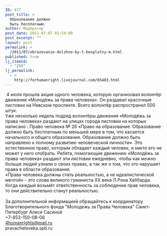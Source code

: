 ```yaml
---
ID: 477
post_title: >
  Образование должно
  быть бесплатным.
author: Модератор
post_date: 2011-07-07 01:54:00
post_excerpt: ""
layout: post
permalink: >
  /2011/07/obrazovanie-dolzhno-by-t-besplatny-m.html
published: true
lj_itemid:
  - "255"
lj_permalink:
  - >
    http://forhumanright.livejournal.com/65483.html
---
```

<img align="left" alt="" src="http://cs5338.vk.com/u132145096/132409092/x_5b26039f.jpg" />&nbsp;4 июля прошла акция одного человека, которую организовал волонтёр движения &laquo;Молодёжь за права человека&raquo;. Он раздавал красочные листовки на Невском проспекте. Всего волонтёр распространил 500 штук.<br />Уже несколько недель подряд волонтёры движения &laquo;Молодёжь за права человека&raquo; раздают на улицах города листовки на которых написано : Право человека № 26 &laquo;Право на образование. Образование должно быть бесплатным по меньшей мере в том, что касается начального и общего образования. Образование должно быть направлено к полному развитию человеческой личности&raquo;.  Это естественное право, которым обладает каждый человек, и никто его не может у него отобрать. Ребята, помогающие движению &laquo;Молодёжь за права человека&raquo; раздают эти листовки ежедневно, чтобы как можно больше людей узнали о своих правах, а так же о том, что это нарушает права в области образования.<br />&laquo;Права человека должны стать реальностью, а не идеалистической мечтой&raquo; - это слова великого гуманиста ХХ века Л.Рона Хаббарда. Когда каждый возьмёт ответственность за соблюдение прав человека, то они действительно станут реальностью.<br /><br />За дополнительной информацией обращайтесь к координатору Благотворительного фонда &quot;Молодежь за Права Человека&quot; Санкт-Петербург Алисе Сасиной <br />+7-953-150-08-06<br />4humanrights@mail.ru <br />pravacheloveka.spb.ru